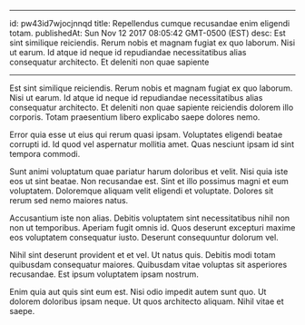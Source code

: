
---
id: pw43id7wjocjnnqd
title: Repellendus cumque recusandae enim eligendi totam.
publishedAt: Sun Nov 12 2017 08:05:42 GMT-0500 (EST)
desc: Est sint similique reiciendis. Rerum nobis et magnam fugiat ex quo laborum. Nisi ut earum. Id atque id neque id repudiandae necessitatibus alias consequatur architecto. Et deleniti non quae sapiente

---



Est sint similique reiciendis. Rerum nobis et magnam fugiat ex quo laborum. Nisi ut earum. Id atque id neque id repudiandae necessitatibus alias consequatur architecto. Et deleniti non quae sapiente reiciendis dolorem illo corporis. Totam praesentium libero explicabo saepe dolores nemo.
 Error quia esse ut eius qui rerum quasi ipsam. Voluptates eligendi beatae corrupti id. Id quod vel aspernatur mollitia amet. Quas nesciunt ipsam id sint tempora commodi.
 Sunt animi voluptatum quae pariatur harum doloribus et velit. Nisi quia iste eos ut sint beatae. Non recusandae est. Sint et illo possimus magni et eum voluptatem. Doloremque aliquam velit eligendi et voluptate. Dolores sit rerum sed nemo maiores natus.


Accusantium iste non alias. Debitis voluptatem sint necessitatibus nihil non non ut temporibus. Aperiam fugit omnis id. Quos deserunt excepturi maxime eos voluptatem consequatur iusto. Deserunt consequuntur dolorum vel.
 Nihil sint deserunt provident et et vel. Ut natus quis. Debitis modi totam quibusdam consequatur maiores. Quibusdam vitae voluptas sit asperiores recusandae. Est ipsum voluptatem ipsam nostrum.
 Enim quia aut quis sint eum est. Nisi odio impedit autem sunt quo. Ut dolorem doloribus ipsam neque. Ut quos architecto aliquam. Nihil vitae et saepe.

